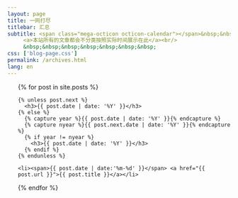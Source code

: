 ```yaml
---
layout: page
title: 一网打尽
titlebar: 汇总
subtitle: <span class="mega-octicon octicon-calendar"></span>&nbsp;&nbsp;
     <a>本站所有的文章都会不分类按照实际时间展示在此</a><br/>
     &nbsp;&nbsp;&nbsp;&nbsp;&nbsp;&nbsp;&nbsp; 
css: ['blog-page.css']
permalink: /archives.html
lang: en
---
```


<ul class="archives-list">
  {% for post in site.posts %}

    {% unless post.next %}
      <h3>{{ post.date | date: '%Y' }}</h3>
    {% else %}
      {% capture year %}{{ post.date | date: '%Y' }}{% endcapture %}
      {% capture nyear %}{{ post.next.date | date: '%Y' }}{% endcapture %}
      {% if year != nyear %}
        <h3>{{ post.date | date: '%Y' }}</h3>
      {% endif %}
    {% endunless %}

    <li><span>{{ post.date | date:'%m-%d' }}</span> <a href="{{ post.url }}">{{ post.title }}</a></li>
  {% endfor %}
</ul>